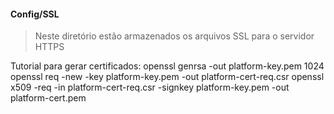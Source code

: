 #### Config/SSL

> Neste diretório estão armazenados os arquivos SSL para o servidor HTTPS

Tutorial para gerar certificados:
	openssl genrsa -out platform-key.pem 1024
 	openssl req -new -key platform-key.pem -out platform-cert-req.csr
 	openssl x509 -req -in platform-cert-req.csr -signkey platform-key.pem -out platform-cert.pem